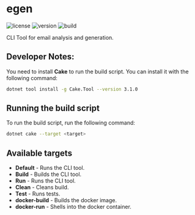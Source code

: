 # egen

![license](https://img.shields.io/badge/license-BSD-brightgreen.svg)
![version](https://img.shields.io/badge/version-0.0.2-lightgrey.svg)
![build](https://img.shields.io/github/actions/workflow/status/cavoq/egen/workflow.yml)

CLI Tool for email analysis and generation.

## Developer Notes:

You need to install **Cake** to run the build script. You can install it with the following command:

```bash
dotnet tool install -g Cake.Tool --version 3.1.0
```

## Running the build script

To run the build script, run the following command:

```bash
dotnet cake --target <target>
```

## Available targets

- **Default** - Runs the CLI tool.
- **Build** - Builds the CLI tool.
- **Run** - Runs the CLI tool.
- **Clean** - Cleans build.
- **Test** - Runs tests.
- **docker-build** - Builds the docker image.
- **docker-run** - Shells into the docker container.
